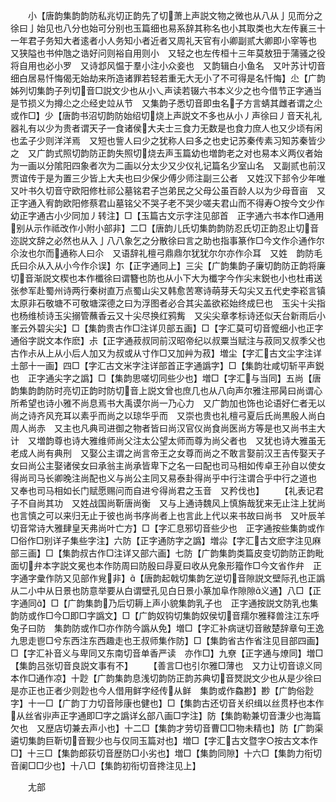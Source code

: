 <!-- { "loadSidebar": true } -->
　　小【唐韵集韵韵防私兆切正韵先了切萧上声説文物之微也从八从亅见而分之徐曰亅始见也八分也始可分别也玉篇细也易系辞其称名也小其取类也大左传襄三十一年君子务知大者逺者小人务知小者近者又周礼天官有小卿副贰大卿即小宰等也　又狭隘也书仲虺之诰好问则裕自用则小　又轻之也左传桓十三年莫敖狃于蒲骚之役将自用也必小罗　又诗邶风愠于羣小注小众妾也　又韵辑白小鱼名　又叶苏计切音细白居易忏悔偈无始劫来所造诸罪若轻若重无大无小了不可得是名忏悔】尐【广韵姊列切集韵子列切音□説文少也从小乀声读若辍六书本义少之也今借节正字通当是节损义为撙尐之尐经史竝从节　又集韵子悉切音即虫名子方言蜻其雌者谓之尐或作□】少【唐韵书沼切韵防始绍切烧上声説文不多也从小丿声徐曰丿音天礼礼器礼有以少为贵者谓天子一食诸侯大夫士三食力无数是也食力庶人也又少顷有闲也孟子少则洋洋焉　又短也訾人曰少之犹称人曰多之也史记苏秦传素习知苏秦皆少之　又广韵式照切韵防正韵失照切烧去声玉篇幼也増韵老之对也易本义两仪者始为一画以分隂阳四象者次为二画以分太少又少仪礼记篇名少室山名　又副贰也前汉贾谊传于是为置三少皆上大夫也曰少保少傅少师注副三公者　又姓汉下邽令少年唯　又叶书久切音守欧阳修杜祁公墓铭君子岂弟民之父母公虽百龄人以为少母音亩　又正字通入宥韵欧阳修蔡君山墓铭父不哭子老不哭少嗟夫君山而不得寿○按今文少作幼正字通古小少同加丿转注】□【玉篇古文示字注见部首　正字通六书本作□通用别从示作祗改作小附小部非】二□【唐韵儿氏切集韵韵防忍氏切正韵忍止切音迩説文辞之必然也从入亅八八象乞之分散徐曰言之助也指事篆作□今文作尒通作尔尒汝也尔而通称人曰尒　又语辞礼檀弓鼎鼎尔犹犹尔尔亦作尒耳　又姓　韵防毛氏曰尒从入从小今作尒误】尓【正字通同上】三尖【广韵集韵子廉切韵防正韵将廉切音渐説文楔也本作櫼徐曰谓簪也防也从小下大为櫼字今作尖末鋭也小也杜甫送张参军赴蜀州诗两行秦树直万点蜀山尖又韩愈苦寒诗萌芽夭勾尖又五代史李崧言镇太原非石敬塘不可敬塘深德之曰为浮图者必合其尖盖欲崧始终成巳也　玉尖十尖指也杨维桢诗玉尖搦管蘸香云又十尖尽换红鸦觜　又尖尖章孝标诗还似天台新雨后小峯云外碧尖尖】□【集韵贵古作□注详贝部五画】□【字汇莫可切音懡细小也正字通俗字説文本作麽】尗【正字通菽叔同前汉昭帝纪以叔粟当赋注与菽同又叔季父也古作尗从上从小后人加又为叔或从寸作□又加艸为菽】増尘【字汇古文尘字注详土部十一画】四□【字汇古文米字注详部首正字通譌字】□【集韵壮咸切斩平声鋭也　正字通尖字之譌】□【集韵思嗟切同些少也】増□【字汇与当同】五尚【唐韵集韵韵防时亮切正韵时防切音上説文曾也庶几也从八向声尔雅注郉昺曰尚谓心所希望也诗小雅不尚息焉书大禹谟尔尚一乃心力　又广韵加也饰也论语好仁者无以尚之诗齐风充耳以素乎而尚之以琼华乎而　又崇也贵也礼檀弓夏后氏尚黒殷人尚白周人尚赤　又主也凡典司进御之物者皆曰尚汉官仪尚食尚医尚方等是也又尚书主大计　又増韵尊也诗大雅维师尚父注太公望太师而尊为尚父者也　又犹也诗大雅虽无老成人尚有典刑　又娶公主谓之尚言帝王之女尊而尚之不敢言娶前汉王吉传娶天子女曰尚公主娶诸侯女曰承翁主尚承皆卑下之名一曰配也司马相如传卓王孙自以使女得尚司马长卿晚注尚配也义与尚公主同又易泰卦得尚乎中行注谓合乎中行之道也　又奉也司马相如长门赋愿赐问而自进兮得尚君之玉音　又矜伐也】
　　【礼表记君子不自尚其功　又姓战国尚靳唐尚衡　又与上通诗魏风上慎旃哉犹来无止注上犹尚也言慎之可以来归无止于彼也尚书序尚者上也言此上代以来书故曰尚书　又叶辰羊切音常诗大雅肆皇天弗尚叶亡方】□【字汇息邪切音些少也　正字通按些集韵或作□俗作□别详子集些字注】六防【正字通防字之譌】増尛【字汇古文麽字注见麻部三画】□【集韵叔古作□注详又部六画】七防【广韵集韵类篇皮变切韵防正韵毗面切弁本字説文冕也本作防周曰防殷曰冔夏曰收从皃象形籀作□今文省作弁　正字通字彚作防又见部作覍非】【唐韵起戟切集韵乞逆切音隙説文壁际孔也正譌从二小中从日景也防意举要从白谓壁孔见白日景小篆加阜作隙隙义通】八□【正字通同】□【广韵集韵乃后切耨上声小貌集韵乳子也　正字通按説文防乳也集韵防或作□今□即□字譌文】□【广韵奴钩切集韵奴侯切音羺尔雅释兽注江东呼兔子曰防　集韵防或作□亦作防今譌从免】増□【字汇补病谜切音敝楚辞章句王逸九思走鬯□兮东西注东西趣走也王叔师集作防】□【集韵省古作省注见目部四画】□【字汇补音义与卑同又东南切音单香严读　亦作□】九尞【正字通与燎同】増□【集韵吕张切音良説文事有不】
　　【善言□也引尔雅□薄也　又力让切音谅义同　本作□通作凉】十尟【广韵集韵息浅切韵防正韵苏典切音燹説文少也从是少徐曰是亦正也正者少则尟也今人借用鲜字经传从鲜　集韵或作鱻尠】尠【广韵俗尟字】十一□【广韵丁力切音陟康也健也】□【集韵古还切音关织缉以丝贯杼也本作从丝省丱声正字通即□字之譌详幺部八画□字注】防【集韵勒兼切音溓少也海篇欠也　又歴店切兼去声小也】十二□【集韵才劳切音曹□□物未精也】防【广韵渠遴切集韵巨靳切音觐少也与仅同玉篇对也】増□【字汇古文暨字○按古文本作□】十三□【集韵郎荻切音歴防□小劣也】増□【集韵同隙】十六□【集韵力衔切音阑□□少也】十八□【集韵初衔切音搀注见上】

　　尢部
